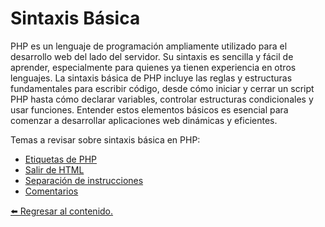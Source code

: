 # Sintaxis Básica

PHP es un lenguaje de programación ampliamente utilizado para el desarrollo web del lado del servidor. Su sintaxis es sencilla y fácil de aprender, especialmente para quienes ya tienen experiencia en otros lenguajes. La sintaxis básica de PHP incluye las reglas y estructuras fundamentales para escribir código, desde cómo iniciar y cerrar un script PHP hasta cómo declarar variables, controlar estructuras condicionales y usar funciones. Entender estos elementos básicos es esencial para comenzar a desarrollar aplicaciones web dinámicas y eficientes.

Temas a revisar sobre sintaxis básica en PHP:

- [Etiquetas de PHP](./sintaxis_basica/etiqueta_php.md)
- [Salir de HTML](./sintaxis_basica/salir_html.md)
- [Separación de instrucciones](./sintaxis_basica/separacion_instrucciones.md)
- [Comentarios](./sintaxis_basica/comentarios.md)

[⬅️ Regresar al contenido.](../README.md)